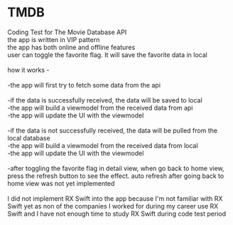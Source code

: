 # TMDB

Coding Test for The Movie Database API\
the app is written in VIP pattern\
the app has both online and offline features\
user can toggle the favorite flag. It will save the favorite data in local\
\
how it works -\
\
-the app will first try to fetch some data from the api\
\
-if the data is successfully received, the data will be saved to local\
-the app will build a viewmodel from the received data from api\
-the app will update the UI with the viewmodel\
\
-if the data is not successfully received, the data will be pulled from the local database\
-the app will build a viewmodel from the received data from local\
-the app will update the UI with the viewmodel\
\
-after toggling the favorite flag in detail view, when go back to home view, press the refresh button to see the effect. auto refresh after going back to home view was not yet implemented\
\
I did not implement RX Swift into the app because I'm not familiar with RX Swift yet as non of the companies I worked for during my career use RX Swift and I have not enough time to study RX Swift during code test period
